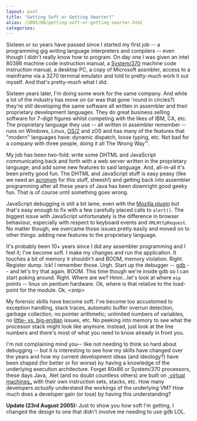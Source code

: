 ```yaml
---
layout: post
title: "Getting Soft or Getting Smarter?"
alias: /2005/08/getting-soft-or-getting-smarter.html
categories:
---
```

Sixteen or so years have passed since I started my first job -- a programming gig writing language interpreters and compilers -- even though I didn't really know how to program. On day one I was given an intel 80386 machine code instruction manual, a [System/370](http://en.wikipedia.org/wiki/System/370) machine code instruction manual, a desktop PC, a copy of Microsoft assmbler, access to a mainframe via a 3270 terminal emulator and told to pretty-much work it out myself. And that's pretty-much what I did.

Sixteen years later, I'm doing some work for the same company. And while a lot of the industry has move on (or was that gone 'round in circles?) they're still developing the same software all written in assembler and their proprietary development languages. They do great business selling software for 7-digit figures whilst competing with the likes of IBM, CA, etc. The proprietary language they use -- all written in assembler remember -- runs on Windows, Linux, [OS/2](http://en.wikipedia.org/wiki/Os2) and zOS and has many of the features that "modern" languages have: dynamic dispatch, loose typing, etc. Not bad for a company with three people, doing it all The Wrong Way&trade;.

My job has been two-fold: write some DHTML and JavaScript communicating back and forth with a web server written in the proprietary language; and add some new features to said language. And, all-in-all it's been pretty good fun. The DHTML and JavaScript stuff is easy peasy (like we need an [acronym](http://en.wikipedia.org/wiki/AJAX) for this stuff, sheesh!) and getting back into assembler programming after all these years of Java has been downright good geeky fun. That is of course until something goes wrong.

JavaScript debugging is still a bit lame, even with the [Mozilla plugin](http://www.mozilla.org/projects/venkman/) but that's easy enough to fix with a few carefully placed calls to `alert()`. The biggest issue with JavaScript unfortunately is the difference in browser behaviour, especially with respect to keyboard events and `XMLHttpRequest`. No matter though, we overcame those issues pretty easily and moved on to other things: adding new features to the proprietary language.

It's probably been 10+ years since I did any assembler programming and I feel it; I've become soft. I make my changes and run the application. It touches a bit of memory it shouldn't and BOOM, memory violation. Right. Register dump. Ick! I remember those. Urgh. Start up the debugger -- [gdb](http://www.gnu.org/software/gdb/gdb.html) -- and let's try that again. BOOM. This time though we're inside gdb so I can start poking around. Right. Where are we? Hmm...let's look at where `eip` points -- linux on pentium hardware. Ok, where is that relative to the load-point for the module. Ok, &lt;snip&gt;

My forensic skills have become soft. I've become too accustomed to exception handling, stack traces, automatic buffer overrun detection, garbage collection, no pointer arithmetic; unlimited numbers of variables, no [little- vs. big-endian](http://en.wikipedia.org/wiki/Endianness) issues, etc. No peeking into memory to see what the processor stack might look like anymore. Instead, just look at the line numbers and there's most of what you need to know already in front you.

I'm not complaining mind you-- like not needing to think so hard about debugging -- but it is interesting to see how my skills have changed over the years and how my current development ideas (and ideology?) have been shaped (for better or for worse) by having a knowledge of the underlying execution architecture. Forget 80x86 or System/370 processors, these days Java, .Net (and no doubt countless others) are built on _[virtual machines_](http://en.wikipedia.org/wiki/Virtual_machine) with their own instruction sets, stacks, etc. How many developers _actually_ understand the workings of the underlying VM? How much does a developer gain (or lose) by having this understanding?

**Update (23rd August 2005):** Just to show you _how_ soft I'm getting, I changed the design to one that didn't involve me needing to use gdb LOL.

